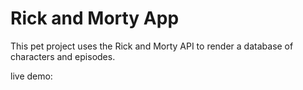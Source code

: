 # Rick and Morty App

This pet project uses the Rick and Morty API to render a database of characters and episodes.

live demo:


